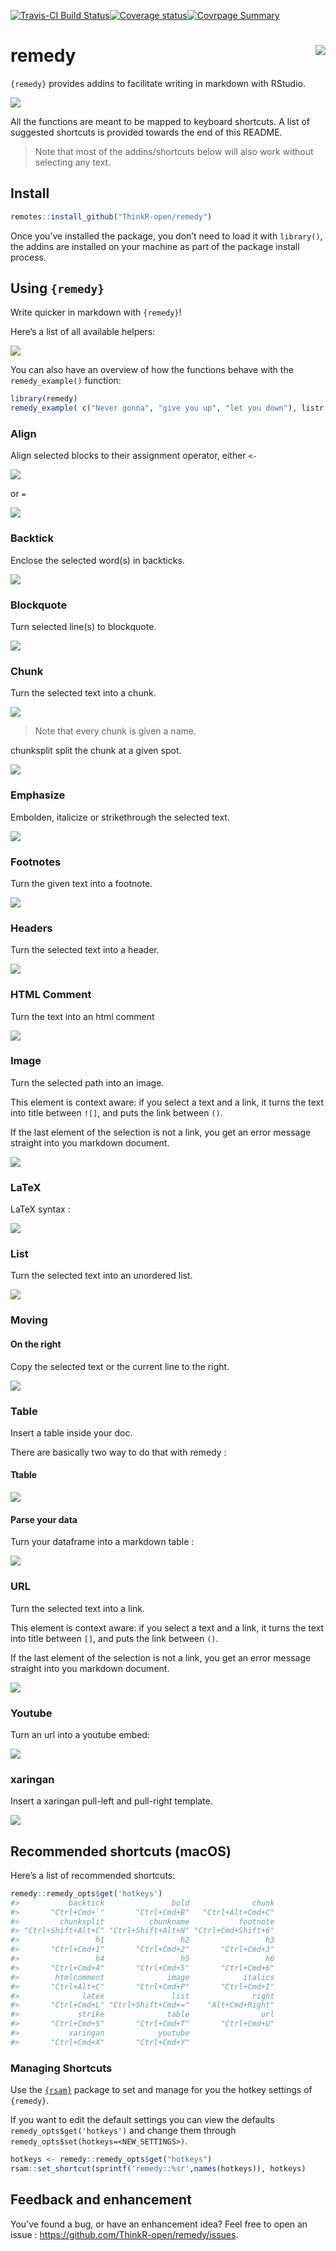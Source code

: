
<!-- README.md is generated from README.Rmd. Please edit that file -->

[![Travis-CI Build
Status](https://travis-ci.org/ThinkR-open/remedy.svg?branch=master)](https://travis-ci.org/ThinkR-open/remedy)[![Coverage
status](https://codecov.io/gh/ThinkR-open/remedy/branch/master/graph/badge.svg)](https://codecov.io/github/ThinkR-open/remedy?branch=master)[![Covrpage
Summary](https://img.shields.io/badge/covrpage-Last_Build_2018_12_21-brightgreen.svg)](http://tinyurl.com/y76olv3v)

# remedy <img src="https://github.com/ThinkR-open/remedy/blob/master/reference/figures/thinkr-hex-remedy-small.png?raw=true" align="right"/>

`{remedy}` provides addins to facilitate writing in markdown with
RStudio.

![](reference/figures/remedy_example.gif)

All the functions are meant to be mapped to keyboard shortcuts. A list
of suggested shortcuts is provided towards the end of this README.

> Note that most of the addins/shortcuts below will also work without
> selecting any text.

## Install

``` r
remotes::install_github("ThinkR-open/remedy")
```

Once you’ve installed the package, you don’t need to load it with
`library()`, the addins are installed on your machine as part of the
package install process.

## Using `{remedy}`

Write quicker in markdown with `{remedy}`\!

Here’s a list of all available helpers:

![](reference/figures/remedy_example.gif)

You can also have an overview of how the functions behave with the
`remedy_example()` function:

``` r
library(remedy)
remedy_example( c("Never gonna", "give you up", "let you down"), listr )
```

### Align

Align selected blocks to their assignment operator, either `<-`

![](reference/figures/align.gif)

or `=`

![](reference/figures/alignequal.gif)

### Backtick

Enclose the selected word(s) in backticks.

![](reference/figures/backtick.gif)

### Blockquote

Turn selected line(s) to blockquote.

![](reference/figures/blockquote.gif)

### Chunk

Turn the selected text into a chunk.

![](reference/figures/chunk.gif)

> Note that every chunk is given a name.

chunksplit split the chunk at a given spot.

![](reference/figures/chunksplit.gif)

### Emphasize

Embolden, italicize or strikethrough the selected text.

![](reference/figures/emphasise.gif)

### Footnotes

Turn the given text into a footnote.

![](reference/figures/footnote.gif)

### Headers

Turn the selected text into a header.

![](reference/figures/header.gif)

### HTML Comment

Turn the text into an html comment

![](reference/figures/htmlcomment.gif)

### Image

Turn the selected path into an image.

This element is context aware: if you select a text and a link, it turns
the text into title between `![]`, and puts the link between `()`.

If the last element of the selection is not a link, you get an error
message straight into you markdown document.

![](reference/figures/image.gif)

### LaTeX

LaTeX syntax :

![](reference/figures/latex.gif)

### List

Turn the selected text into an unordered list.

![](reference/figures/list.gif)

### Moving

#### On the right

Copy the selected text or the current line to the right.

![](reference/figures/right.gif)

### Table

Insert a table inside your doc.

There are basically two way to do that with remedy :

#### Ttable

![](reference/figures/table.gif)

#### Parse your data

Turn your dataframe into a markdown table :

![](reference/figures/table_remedy.gif)

### URL

Turn the selected text into a link.

This element is context aware: if you select a text and a link, it turns
the text into title between `[]`, and puts the link between `()`.

If the last element of the selection is not a link, you get an error
message straight into you markdown document.

![](reference/figures/url.gif)

### Youtube

Turn an url into a youtube embed:

![](reference/figures/youtube.gif)

### xaringan

Insert a xaringan pull-left and pull-right template.

![](reference/figures/xaringan.gif)

## Recommended shortcuts (macOS)

Here’s a list of recommended shortcuts:

``` r
remedy::remedy_opts$get('hotkeys')
#>           backtick               bold              chunk 
#>       "Ctrl+Cmd+`"       "Ctrl+Cmd+B"   "Ctrl+Alt+Cmd+C" 
#>         chunksplit          chunkname           footnote 
#> "Ctrl+Shift+Alt+C" "Ctrl+Shift+Alt+N" "Ctrl+Cmd+Shift+6" 
#>                 h1                 h2                 h3 
#>       "Ctrl+Cmd+1"       "Ctrl+Cmd+2"       "Ctrl+Cmd+3" 
#>                 h4                 h5                 h6 
#>       "Ctrl+Cmd+4"       "Ctrl+Cmd+5"       "Ctrl+Cmd+6" 
#>        htmlcomment              image            italics 
#>       "Ctrl+Alt+C"       "Ctrl+Cmd+P"       "Ctrl+Cmd+I" 
#>              latex               list              right 
#>       "Ctrl+Cmd+L" "Ctrl+Shift+Cmd+="    "Alt+Cmd+Right" 
#>             strike              table                url 
#>       "Ctrl+Cmd+S"       "Ctrl+Cmd+T"       "Ctrl+Cmd+U" 
#>           xaringan            youtube 
#>       "Ctrl+Cmd+X"       "Ctrl+Cmd+Y"
```

### Managing Shortcuts

Use the [`{rsam}`](https://github.com/yonicd/rsam) package to set and
manage for you the hotkey settings of `{remedy}`.

If you want to edit the default settings you can view the defaults
`remedy_opts$get('hotkeys')` and change them through
`remedy_opts$set(hotkeys=<NEW_SETTINGS>)`.

``` r
hotkeys <- remedy::remedy_opts$get("hotkeys")
rsam::set_shortcut(sprintf('remedy::%sr',names(hotkeys)), hotkeys)
```

## Feedback and enhancement

You’ve found a bug, or have an enhancement idea? Feel free to open an
issue : <https://github.com/ThinkR-open/remedy/issues>.
